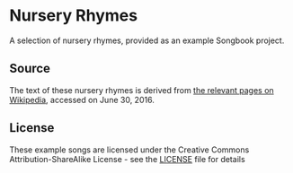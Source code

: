 # Nursery Rhymes

A selection of nursery rhymes, provided as an example Songbook project.

## Source

The text of these nursery rhymes is derived from [the relevant pages on Wikipedia](https://en.wikipedia.org/wiki/List_of_nursery_rhymes), accessed on June 30, 2016.

## License

These example songs are licensed under the Creative Commons Attribution-ShareAlike License - see the [LICENSE](LICENSE) file for details